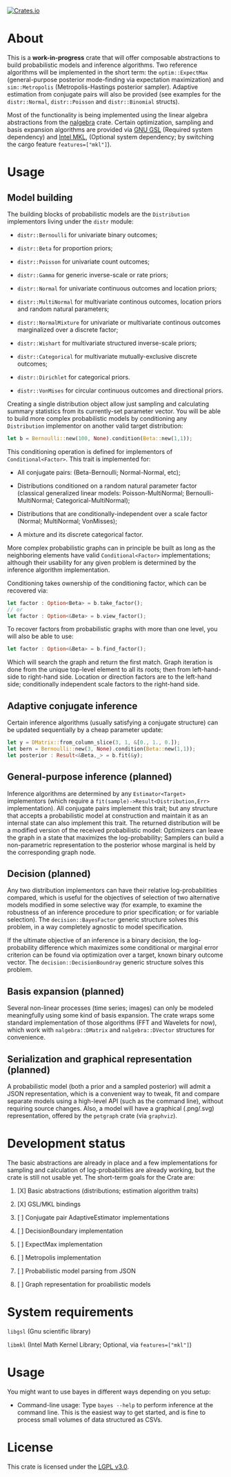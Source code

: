 [![Crates.io](https://img.shields.io/crates/v/bayes?style=flat-square)](https://crates.io/crates/bayes)

# About

This is a **work-in-progress** crate that will offer composable abstractions to build probabilistic models and inference algorithms. Two reference algorithms will be implemented in the short term: the `optim::ExpectMax` (general-purpose posterior mode-finding via expectation maximization) and `sim::Metropolis` (Metropolis-Hastings posterior sampler). Adaptive estimation from conjugate pairs will also be provided (see examples for the `distr::Normal`, `distr::Poisson` and `distr::Binomial` structs). 

Most of the functionality is being implemented using the linear algebra abstractions from the [nalgebra](https://crates.io/crates/nalgebra) crate. Certain optimization, sampling and basis expansion algorithms are provided via [GNU GSL](https://www.gnu.org/software/gsl/doc/html/intro.html) (Required system dependency) and [Intel MKL](https://software.intel.com/content/www/us/en/develop/tools/math-kernel-library.html), (Optional system dependency; by switching the cargo feature `features=["mkl"]`).

# Usage

## Model building

The building blocks of probabilistic models are the `Distribution` implementors living under the `distr` module:

- `distr::Bernoulli` for univariate binary outcomes;

- `distr::Beta` for proportion priors;

- `distr::Poisson` for univariate count outcomes;

- `distr::Gamma` for generic inverse-scale or rate priors;

- `distr::Normal` for univariate continuous outcomes and location priors;

- `distr::MultiNormal` for multivariate continous outcomes, location priors and random natural parameters;

- `distr::NormalMixture` for univariate or multivariate continous outcomes marginalized over a discrete factor;

- `distr::Wishart` for multivariate structured inverse-scale priors;

- `distr::Categorical` for multivariate mutually-exclusive discrete outcomes;

- `distr::Dirichlet` for categorical priors.

- `distr::VonMises` for circular continuous outcomes and directional priors.

Creating a single distribution object allow just sampling and calculating summary statistics from its currently-set parameter vector. You will be able to build more complex probabilistic models by conditioning any `Distribution` implementor on another valid target distribution:

```rust
let b = Bernoulli::new(100, None).condition(Beta::new(1,1));
```

This conditioning operation is defined for implementors of `Conditional<Factor>`. This trait is implemented for:

- All conjugate pairs: (Beta-Bernoulli; Normal-Normal, etc);

- Distributions conditioned on a random natural parameter factor (classical generalized linear models: Poisson-MultiNormal; Bernoulli-MultiNormal; Categorical-MultiNormal);

- Distributions that are conditionally-independent over a scale factor (Normal; MultiNormal; VonMisses);

- A mixture and its discrete categorical factor.

More complex probabilistic graphs can in principle be built as long as the neighboring elements have valid `Conditional<Factor>` implementations; although their usability for any given problem is determined by the inference algorithm implementation.

Conditioning takes ownership of the conditioning factor, which can be recovered via:

```rust
let factor : Option<Beta> = b.take_factor();
// or
let factor : Option<&Beta> = b.view_factor();
```

To recover factors from probabilistic graphs with more than one level, you will also be able to use:

```rust
let factor : Option<&Beta> = b.find_factor();
```

Which will search the graph and return the first match. Graph iteration is done from the unique top-level element to all its roots; then from left-hand-side to right-hand side. Location or direction factors are to the left-hand side; conditionally independent scale factors to the right-hand side.

## Adaptive conjugate inference

Certain inference algorithms (usually satisfying a conjugate structure) can be updated sequentially by a cheap parameter update:

```rust
let y = DMatrix::from_column_slice(3, 1, &[0., 1., 0.]);
let bern = Bernoulli::new(3, None).condition(Beta::new(1,1));
let posterior : Result<&Beta,_> = b.fit(&y);
```

## General-purpose inference (planned)

Inference algorithms are determined by any `Estimator<Target>` implementors (which require a `fit(sample)->Result<Distribution,Err>` implementation). All conjugate pairs implement this trait; but any structure that accepts a probabilistic model at construction and maintain it as an internal state can also implement this trait. The returned distribution will be a modified version of the  received probabilistic model: Optimizers can leave the graph in a state that maximizes the log-probability; Samplers can build a non-parametric representation to the posterior whose marginal is held by the corresponding graph node.

## Decision (planned)

Any two distribution implementors can have their relative log-probabilities compared, which is useful for the objectives of selection of two alternative models modified in some selective way (for example, to examine the robustness of an inference procedure to prior specification; or for variable selection). The `decision::BayesFactor` generic structure solves this problem, in a way completely agnostic to model specification. 

If the ultimate objective of an inference is a binary decision, the log-probability difference which maximizes some conditional or marginal error criterion can be found via optimization over a target, known binary outcome vector. The `decision::DecisionBoundray` generic structure solves this problem.

## Basis expansion (planned)

Several non-linear processes (time series; images) can only be modeled meaningfully using some kind of basis expansion. The crate wraps some standard implementation of those algorithms (FFT and Wavelets for now), which work with `nalgebra::DMatrix` and `nalgebra::DVector` structures for convenience.

## Serialization and graphical representation (planned)

A probabilistic model (both a prior and a sampled posterior) will admit a JSON representation, which is a convenient way to tweak, fit and compare separate models using a high-level API (such as the command line), without requiring source changes. Also, a model will have a graphical (.png/.svg) representation, offered by the `petgraph` crate (via `graphviz`).

# Development status

The basic abstractions are already in place and a few implementations for sampling and calculation of log-probabilities are already working, but the crate is still not usable yet. The short-term goals for the Crate are:

1. [X] Basic abstractions (distributions; estimation algorithm traits)

2. [X] GSL/MKL bindings

3. [ ] Conjugate pair AdaptiveEstimator implementations

4. [ ] DecisionBoundary implementation

5. [ ] ExpectMax implementation

6. [ ] Metropolis implementation 

7. [ ] Probabilistic model parsing from JSON

8. [ ] Graph representation for proabilistic models

# System requirements

`libgsl` (Gnu scientific library)

`libmkl` (Intel Math Kernel Library; Optional, via `features=["mkl"]`)

# Usage

You might want to use bayes in different ways depending on you setup:

- Command-line usage: Type `bayes --help` to perform inference at the command line. This is the
easiest way to get started, and is fine to process small volumes of data structured as CSVs.

# License

This crate is licensed under the [LGPL v3.0](https://www.gnu.org/licenses/lgpl-3.0.en.html).


